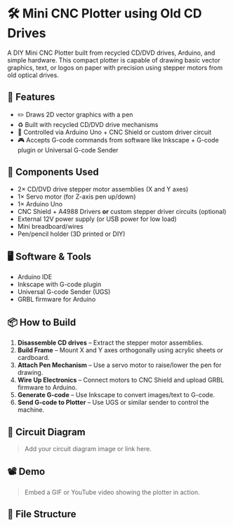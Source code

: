 # 🛠️ Mini CNC Plotter using Old CD Drives

A DIY Mini CNC Plotter built from recycled CD/DVD drives, Arduino, and simple hardware. This compact plotter is capable of drawing basic vector graphics, text, or logos on paper with precision using stepper motors from old optical drives.

## 📌 Features

- ✏️ Draws 2D vector graphics with a pen
- ♻️ Built with recycled CD/DVD drive mechanisms
- 🔌 Controlled via Arduino Uno + CNC Shield or custom driver circuit
- 🎮 Accepts G-code commands from software like Inkscape + G-code plugin or Universal G-code Sender

## 🧰 Components Used

- 2× CD/DVD drive stepper motor assemblies (X and Y axes)
- 1× Servo motor (for Z-axis pen up/down)
- 1× Arduino Uno
- CNC Shield + A4988 Drivers **or** custom stepper driver circuits (optional)
- External 12V power supply (or USB power for low load)
- Mini breadboard/wires
- Pen/pencil holder (3D printed or DIY)

## 🖥️ Software & Tools

- Arduino IDE
- Inkscape with G-code plugin
- Universal G-code Sender (UGS)
- GRBL firmware for Arduino

## 📦 How to Build

1. **Disassemble CD drives** – Extract the stepper motor assemblies.
2. **Build Frame** – Mount X and Y axes orthogonally using acrylic sheets or cardboard.
3. **Attach Pen Mechanism** – Use a servo motor to raise/lower the pen for drawing.
4. **Wire Up Electronics** – Connect motors to CNC Shield and upload GRBL firmware to Arduino.
5. **Generate G-code** – Use Inkscape to convert images/text to G-code.
6. **Send G-code to Plotter** – Use UGS or similar sender to control the machine.

## 🔧 Circuit Diagram

> Add your circuit diagram image or link here.

## 📽️ Demo

> Embed a GIF or YouTube video showing the plotter in action.

## 📁 File Structure

